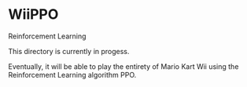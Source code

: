 # WiiPPO
Reinforcement Learning 

This directory is currently in progess. 

Eventually, it will be able to play the entirety of Mario Kart Wii using the Reinforcement Learning algorithm PPO.
